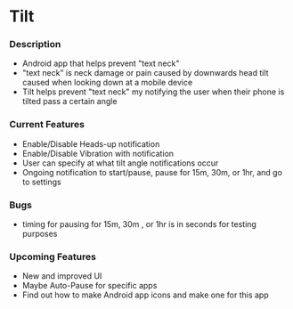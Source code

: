 # Tilt #

### Description ###

* Android app that helps prevent "text neck"
* "text neck" is neck damage or pain caused by downwards head tilt caused when looking down at a mobile device
* Tilt helps prevent "text neck" my notifying the user when their phone is tilted pass a certain angle

### Current Features ###

* Enable/Disable Heads-up notification 
* Enable/Disable Vibration with notification
* User can specify at what tilt angle notifications occur
* Ongoing notification to start/pause, pause for 15m, 30m, or 1hr, and go to settings

### Bugs ###

* timing for pausing for 15m, 30m , or 1hr is in seconds for testing purposes

### Upcoming Features ###

* New and improved UI
* Maybe Auto-Pause for specific apps
* Find out how to make Android app icons and make one for this app